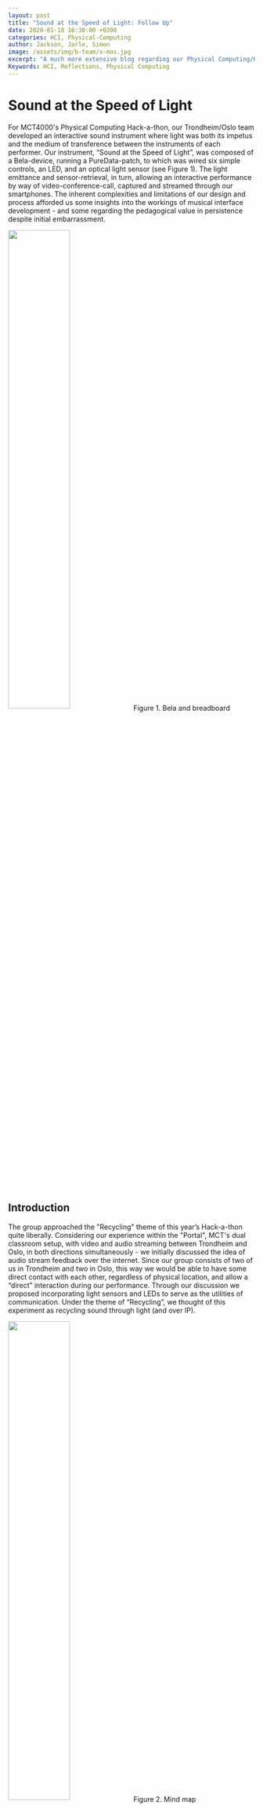 ```yaml
---
layout: post
title: "Sound at the Speed of Light: Follow Up"
date: 2020-01-10 16:30:00 +0200
categories: HCI, Physical-Computing
author: Jackson, Jarle, Simon
image: /assets/img/b-team/x-mas.jpg
excerpt: "A much more extensive blog regarding our Physical Computing/HCI project in the past fall semester"
Keywords: HCI, Reflections, Physical Computing
---
```

# Sound at the Speed of Light


For MCT4000's Physical Computing Hack-a-thon, our Trondheim/Oslo team developed an interactive sound instrument where light was both its impetus and the medium of transference between the instruments of each performer. Our instrument, “Sound at the Speed of Light”, was composed of a Bela-device, running a PureData-patch, to which was wired six simple controls, an LED, and an optical light sensor (see Figure 1). The light emittance and sensor-retrieval, in turn, allowing an interactive performance by way of video-conference-call, captured and streamed through our smartphones. The inherent complexities and limitations of our design and process afforded us some insights into the workings of musical interface development - and some regarding the pedagogical value in persistence despite initial embarrassment.

<img src="/assets/img/b-team/2020_01_10_jackson_schema_bb.jpg" width="50%" height="50%" align="center"/>
Figure 1. Bela and breadboard

## Introduction

The group approached the "Recycling" theme of this year’s Hack-a-thon quite liberally. Considering our experience within the "Portal", MCT's dual classroom setup, with video and audio streaming between Trondheim and Oslo, in both directions simultaneously - we initially discussed the idea of audio stream feedback over the internet. Since our group consists of two of us in Trondheim and two in Oslo, this way we would be able to have some direct contact with each other, regardless of physical location, and allow a “direct” interaction during our performance. Through our discussion we proposed incorporating light sensors and LEDs to serve as the utilities of communication. Under the theme of “Recycling”, we thought of this experiment as recycling sound through light (and over IP).

<img src="/assets/img/b-team/2020_01_10_jackson_bteam_mindmap.jpg" width="50%" height="50%" align="center"/>
Figure 2. Mind map

The mind map seen in Figure 2 offers an impression of the directions and opportunities we were considering when we began to discuss our plan.

The simplistic three-button / three-knob interface, (anyone can play it), and the requirement for interaction for the instrument to work at all (...but only by communicating) seem solid echoes of the mentioned emerging approaches to HCI. We wanted a simple and easy to preform interface so to make it accessible to anyone. It was our attempt at creating an instrument with high performative availability.

## Background

As technology moves ever forward, music-technologists are tasked with shaping new devices and experiences that make use of novel applications of this technology. Our quick development of this fairly complex musical device highlights the pace of technology and its accessibility for novices entering the field of HCI.

Our instrument can be classified from its inherent features as an instrument specifically designed for networked music performance (NMP).

Our instrument is reactive. The output from one performer is directly related to the output of the second, and in this regard alleviates some of the loss of communication between performers and the musical interaction when performing over network. Bound within a virtual space, our device relies heavily on the dialogue created between the participants as light and sound provides this sense of coherence necessary to make the performer’s manipulations of the sound meaningful.

In our hurry to make sure the peripheral devices would perform their functions, we hardly considered that if we were not able to complete everything we would have nothing to present. In hindsight, we should have thought about building our device around sound we could easily produce, if all else failed, and not having each component function contingent upon one another. If it wasn’t for ubiquity of smartphones, we might not have been able to practically send or receive light remotely without many additional devices and additional programming.

## The System

The Sound at the Speed of Light instrument-system is composed of four intrinsic components, where each sub-system was partially developed by each team member:

* An additive synthesizer, with several 
configurable parameters, built in PureData
* A blue LED that, using pulse width modulation, glows brighter or duller in response to the synthesizer’s audio-amplitude
* A light sensor that responds to luminance intensity by sending a scaled value to modulate the volume of the recipient’s synthesizer
* A smartphone, positioned between the LED and light sensor, that sends and receives video of the LED’s varying glow

<img src="/assets/img/b-team/2020_01_10_jackson_bteam__flowchart.jpg" width="50%" height="50%" align="center"/>
Figure 3. Signal flowchart

The labyrinthine signal-path that affords the instrument it’s interactivity is perhaps easiest explained by the signal flowchart (see Figure 3). Where performer A’s audio signal swells up, so does the corresponding device’s LED – this: captured and transmitted through video-call-connectivity – in turn: interpreted by the receiver B’s light sensor – which again causes B’s audio volume and LED to swell – instigating another cycle of information. When performer A again receives a swelling light, the circle is complete and a true feedback-loop set in motion.

Considering the instantaneous quality of information transmission by cell phone today we implemented a safe-guarding delay between audio-actuation and LED-swell. This, simply to prevent an incessant feedback-loop setting all performer’s sound-levels at a constant maximum.
Through modern smart-phone connectivity, the system’s light-and-light-sensor mechanism - where one performer’s sound actively triggers another’s - knows no geographical boundaries, making a true interactive musicking possible, back and forth between Trondheim and Oslo, or indeed, anywhere in the world.

### PureData Patch (Jarle)

The additive synthesizer was built in PureData. Initially the synth consists of 9 sine-oscillators, sounding at the harmonic series just-tone 1st-7th partials, with the 9th and 11th partials added for sonic interest. By dialing knob-A, the fundamental for the series can be changed. The partials can also be spread or condensed using knob-B. Factors that shift the frequency of the highest four harmonic partials can be randomized with a button click. Another button randomizes the overall "color" of the sound - the basic principle of additive synthesis being the potential to hypothetically reproduce "any" sound by manipulating the amplitude of the fundamental frequency's partials. In short, there were three knobs, adjusting, volume (although, hypothetically redundant, this was added for safety), fundamental frequency, and width of the partials - as well as three buttons that acted to initialize, and/or randomize, the partials spread and amplitude.

### Light Sensor (Simon)

The light sensor configuration was being worked on in Trondheim, which would be able to scale the light being received from the phone screen into values that would be able to increase and decrease the volume of the synth. This was being worked on by Simon and Magda to fit the scaling of the sensor to the max/min brightness of the LED. Trondheim was also mirroring the setup we had built in Oslo. Coordination was a huge obstacle when it came to setting up four devices in parallel over two campuses. However, they were able to find the Pd mechanism to properly scale the light that’s being received.

### LED Light (Jackson)

In Oslo, we were working on mapping the knobs and buttons to work with the Pd patch as well as figuring out how to make an LED's brightness reflect the amplitude of the sound that we were outputting from the Bela through our synth. We discovered that since LED's only have two states (on/off) we had to instead modify the frequency of the LED's pulses so that it was perceived as being more or less bright. Debugging this sub-system took some time, as it was also tricky to scale the output of synth in a way that corresponded to an LED signal that would visibly diminish over time.

### Phone Transmission

Finally, a phone was added so that the camera faced the LED and screen faced the optical light sensor. This addition did not make it to our performance blueprint but was added afterwards and was the simplest component to install. We created a video conference through the mobile application Zoom and then positioned the phones in a way to capture the LED within the camera stream and provide light from the phone screen to the light sensor. To assist with the diffusion of light, two small boxes were placed against the phone surface such that the LED and light sensor were contained against the phone. This allowed us to prevent exterior light from interfering with our performance.

## The Performance

Since Jarle had worked on the additive synthesis patch in PureData we estimated that much of additional integration would be straight forward; the largest piece of the project would be configuring the transmission and reception of light in response to the instruments’ swells of sound. This proved an eager and naïve assumption and it did take a considerable amount of time. Time, it proved, we did not have enough of in our short workshop.

We made a strong attempt to reach our project goal within the given timeframe. And most of the components made their way into completion. The LED was responding to the audio signal in a dynamic way, the knobs and buttons were configured to interact with the patch (for a brief moment) and the light sensor was scaled to received light. All that was needed was to put it all together and throw in a phone. Yet, knowing how long this process itself took, one can be sure those final tasks alone would have taken a considerable amount of time. And we were out of time.

So, we resorted to playing with the synth through PureData from our laptops and sending the audio signal from our headphone jack to a speaker locally.	 Having conceived of a possible musicking with four additive synthesizers already in the PureData programming, we were at least left with a guiding structural idea in our performance. And it was quite a nice performance in itself. We were able to listen and respond to the subtle changes in texture and pitch that each of us were making through our patch, at moments producing something quite beautiful (in our own minds at least).

In reflection, there was a massive gap in our sense of how long this project would take and the computation details we hadn't had experience with yet. I think we made a great attempt and learned quite a lot about working with the Bela devices, audio routing, electrical engineering, and coding in PureData.

Too proud to just let it go, the Oslo side returned for another stab at the application. In no less than a six-hour session (doubling the time originally allotted) the patching and wiring finally seemed to come together. Fully apparent now was the complexity of scaling knob values within PureData, not to speak of scaling LED pulse-width modulation, or light-sensor sensitivity. With time-pressure looming yet again, one LED seemed to operate in perfect accord with the audio-amplitude before refusing resolutely the next moment. With just minutes to spare we finally captured the intended interaction, albeit, only from one Bela to the other. None the less, our instrument works – fleetingly – but long enough to allow us a brief video-recording (linked in Appendix) of our distance-wise, rather modest performance. 

## Reflections

This project began with a limited time frame of discussion, around 15-20 minutes, which I think did set constraints on the general ability for us as a group to think of a project that would engage each side equally, allow for further insights and discussion, or launch from earlier literature. Thus, writing a reflection like this will likely contain a hindsight bias in the evaluation and interpretation of our work. Building the initial system was a bit chaotic since much of the work was configuring the hardware appropriately as well as creating PureData patches that would allow us to then evaluate our hardware’s configuration. The idea to stretch the sound across multiple systems was a fantastic idea conceptually, but unfortunately, the individual complexity of each component created a barrier from more global communication regarding our final performance. It was obvious too, towards the end, that we had taken on a project outline that would not enable us to perform even if we weren’t able to finish completely; it was all or nothing. Thus, the actual time that was available to us was likely our biggest constraint since the pressure created by this infected our ability to communicate during the course of the workshop.

Given that this instrument lends does lend itself towards a particular artistic experience and not an invitation to master its use, having a diverse group of participants would inform what experience this instrument curates within a variety of groups. Once Jarle and I were able to get the instrument working (after spending an additional day working on it), we realized that this sort of experience of allowing the sound pass between the instrument was an unusual method of manipulating sound since there was so way to begin or end the sound, it would do so naturally with each musician borrowing the sound and light for a moment.

## Conclusion

In our performance Sound at the Speed of Light, we attempted to fabricate a device that would allow us to generate sound from the presence of light and recycle that light as a messenger of communication between each of our devices. As described in our mind map, we believe our project expands the conventional use-cases of light within a performative space as an instrument and aesthetic element. Our setup allows for theoretically limitless numbers of musicians that would be able to enter the video conference and thus “energize” their synths through light.

By the end, I think we learned that in unfamiliar territories, it is quite difficult to consider the difficulty and timeframe of a project when unsure of the details of each component from the outset. In the rush of our allotted time, we were not able to reach a point in development to perform. However, later we were able to construct a prototype that revealed insights into how our devices might enable new ways of sound production and remote collaboration through the transference of light.

### Sound at the Speed of Light (Short Video)

<iframe width="420" height="315" src="https://www.youtube.com/watch?v=uSiLH6WJ6Io" frameborder="0" allowfullscreen></iframe>
